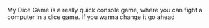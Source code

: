 My Dice Game is a really quick console game, where you can fight a computer in a dice game. If you wanna change it go ahead
